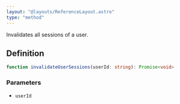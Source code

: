 ```yaml
---
layout: "@layouts/ReferenceLayout.astro"
type: "method"
---
```


Invalidates all sessions of a user.

## Definition

```ts
function invalidateUserSessions(userId: string): Promise<void>
```

### Parameters

- `userId`
